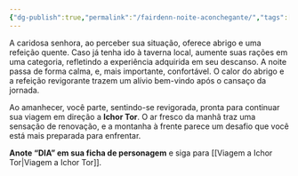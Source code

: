 ```yaml
---
{"dg-publish":true,"permalink":"/fairdenn-noite-aconchegante/","tags":["RPG/livro-jogo/Draegeni/story-points"],"created":"2024-12-06T15:37:24.168-05:00","updated":"2024-12-27T16:36:29.839-05:00"}
---
```



A caridosa senhora, ao perceber sua situação, oferece abrigo e uma refeição quente. Caso já tenha ido à taverna local, aumente suas rações em uma categoria, refletindo a experiência adquirida em seu descanso. A noite passa de forma calma, e, mais importante, confortável. O calor do abrigo e a refeição revigorante trazem um alívio bem-vindo após o cansaço da jornada.

Ao amanhecer, você parte, sentindo-se revigorada, pronta para continuar sua viagem em direção a **Ichor Tor**. O ar fresco da manhã traz uma sensação de renovação, e a montanha à frente parece um desafio que você está mais preparada para enfrentar.

**Anote “DIA” em sua ficha de personagem** e siga para [[Viagem a Ichor Tor\|Viagem a Ichor Tor]].
